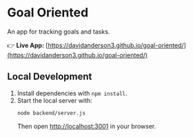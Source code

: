 # Goal Oriented

An app for tracking goals and tasks.

👉 **Live App:** [https://davidanderson3.github.io/goal-oriented/](https://davidanderson3.github.io/goal-oriented/)

## Local Development

1. Install dependencies with `npm install`.
2. Start the local server with:
   ```bash
   node backend/server.js
   ```
   Then open [http://localhost:3001](http://localhost:3001) in your browser.

